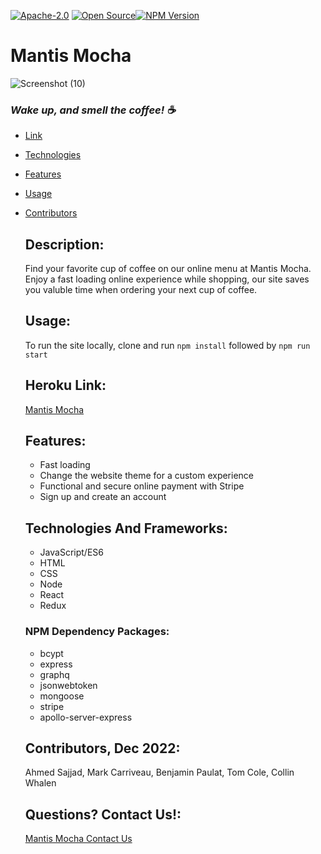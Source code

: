 [![Apache-2.0](https://img.shields.io/badge/Apache-License-blue.svg)](https://opensource.org/licenses/Apache-2.0)  [![Open Source](https://badges.frapsoft.com/os/v1/open-source.svg?v=103)](https://opensource.org/)[![NPM Version](https://img.shields.io/npm/v/npm.svg?style=flat)]()

# Mantis Mocha
![Screenshot (10)](https://user-images.githubusercontent.com/88279562/151873213-49d4f187-12c1-4ff0-90dc-1f6c1563dde0.jpg)

### *Wake up, and smell the coffee! ☕*
  
* [Link](#heroku-link)
* [Technologies](#technologies-and-frameworks)
* [Features](#features)
* [Usage](#usage)
* [Contributors](#contributors-dec-2022)




  ## Description: 
  Find your favorite cup of coffee on our online menu at Mantis Mocha. 
  Enjoy a fast loading online experience while shopping,
  our site saves you valuble time when ordering your next cup of coffee.

  ## Usage:
   To run the site locally, clone and run `npm install` followed by `npm run start`
   
  ## Heroku Link: 
  [Mantis Mocha](https://mantismocha.herokuapp.com/)
    
  ## Features:
  - Fast loading
  - Change the website theme for a custom experience
  - Functional and secure online payment with Stripe
  - Sign up and create an account


  ## Technologies And Frameworks:
    - JavaScript/ES6
    - HTML
    - CSS
    - Node
    - React
    - Redux
    
     ### NPM Dependency Packages:
    - bcypt
    - express
    - graphq
    - jsonwebtoken
    - mongoose 
    - stripe
    - apollo-server-express
       
  ## Contributors, Dec 2022:
  Ahmed Sajjad, Mark Carriveau, Benjamin Paulat, Tom Cole, Collin Whalen 

  ## Questions? Contact Us!:
  [Mantis Mocha Contact Us](mailto:mantismocha@gmail.com)
                                                  

